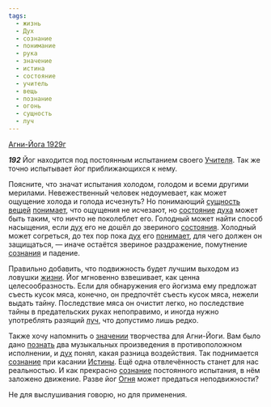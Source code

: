 ```yaml
---
tags:
  - жизнь
  - Дух
  - сознание
  - понимание
  - рука
  - значение
  - истина
  - состояние
  - учитель
  - вещь
  - познание
  - огонь
  - сущность
  - луч
---
```


[Агни-Йога 1929г](https://127.0.0.1:4002/agni/1929)

___192___
Йог находится под постоянным испытанием своего [Учителя](../../../tags/#учитель). Так же точно испытывает йог приближающихся к нему.   

Поясните, что значат испытания холодом, голодом и всеми другими мерилами. Невежественный человек недоумевает, как может ощущение холода и голода исчезнуть? Но понимающий [сущность](../../../tags/#сущность) [вещей](../../../tags/#вещь) [понимает](../../../tags/#понимание), что ощущения не исчезают, но [состояние](../../../tags/#состояние) [духа](../../../tags/#Дух) может быть таким, что ничто не поколеблет его. Голодный может найти способ насыщения, если [дух](../../../tags/#Дух) его не дошёл до звериного [состояния](../../../tags/#состояние). Холодный может согреться, до тех пор пока [дух](../../../tags/#Дух) его [понимает](../../../tags/#понимание), для чего должен он защищаться, — иначе остаётся звериное раздражение, помутнение [сознания](../../../tags/#[сознание](../../../tags/#сознание)) и падение.   

Правильно добавить, что подвижность будет лучшим выходом из ловушки [жизни](../../../tags/#жизнь). Йог мгновенно взвешивает, как ценна целесообразность. Если для обнаружения его йогизма ему предложат съесть кусок мяса, конечно, он предпочтёт съесть кусок мяса, нежели выдать тайну. Последствие мяса он очистит легко, но последствие тайны в предательских руках непоправимо, и иногда нужно употреблять разящий [луч](../../../tags/#луч), что допустимо лишь редко.   

Также хочу напомнить о [значении](../../../tags/#значение) творчества для Агни-Йоги. Вам было дано [познать](../../../tags/#познание) два музыкальных произведения в противоположном исполнении, и [дух](../../../tags/#Дух) понял, какая разница воздействия. Так поднимается [сознание](../../../tags/#сознание) при касании [Истины](../../../tags/#истина). Ещё одна отвлечённость станет для нас реальностью. И как прекрасно [сознание](../../../tags/#сознание) постоянного испытания, в нём заложено движение. Разве йог [Огня](../../../tags/#огонь) может предаться неподвижности?   

Не для выслушивания говорю, но для применения.
